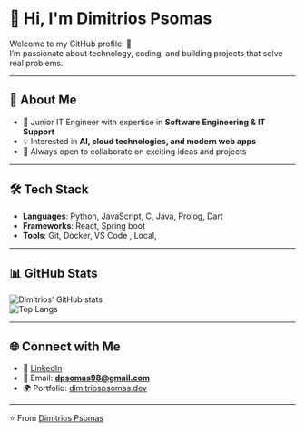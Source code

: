 # 👋 Hi, I'm Dimitrios Psomas

Welcome to my GitHub profile! 🚀  
I’m passionate about technology, coding, and building projects that solve real problems.

---

## 🔭 About Me
- 🌱 Junior IT Engineer with expertise in **Software Engineering & IT Support**  
- 💡 Interested in **AI, cloud technologies, and modern web apps**  
- 🤝 Always open to collaborate on exciting ideas and projects  

---

## 🛠️ Tech Stack
- **Languages**: Python, JavaScript, C, Java, Prolog, Dart 
- **Frameworks**: React, Spring boot
- **Tools**: Git, Docker, VS Code , Local, 

---

## 📊 GitHub Stats

![Dimitrios' GitHub stats](https://github-readme-stats.vercel.app/api?username=Psomakos&show_icons=true&theme=tokyonight)  
![Top Langs](https://github-readme-stats.vercel.app/api/top-langs/?username=Psomakos&layout=compact&theme=tokyonight)

---

## 🌐 Connect with Me
- 💼 [LinkedIn](https://www.linkedin.com/in/dimitrios-psomas-402b8a166) 
- 📧 Email: **dpsomas98@gmail.com**  
- 🌍 Portfolio: [dimitriospsomas.dev](https://dimitriospsomas.dev)  

---

⭐️ From [Dimitrios Psomas](https://github.com/Psomakos)

